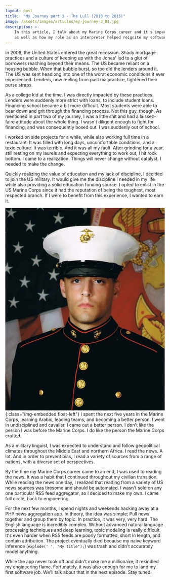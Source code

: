 ```yaml
---
layout: post
title:  "My Journey part 3 - The Lull (2010 to 2015)"
image: /assets/images/articles/my-journey-3_01.jpg
description: >-
    In this article, I talk about my Marine Corps career and it's impact on my life,
    as well as how my role as an interpreter helped reignite my software career.
---
```


In 2008, the United States entered the great recession. Shady mortgage practices
and a culture of keeping up with the Jones' led to a glut of borrowers reaching
beyond their means. The US became reliant on a housing bubble. When that bubble
burst, so too did the lenders around it. The US was sent headlong into one of
the worst economic conditions it ever experienced. Lenders, now reeling from past
malpractice, tightened their purse straps.

As a college kid at the time, I was directly impacted by these practices. Lenders
were suddenly more strict with loans, to include student loans. Financing school
became a bit more difficult. Most students were able to bear down and grit through
the financing process. Not this guy, though. As mentioned in part two of my journey,
I was a little shit and had a laissez-faire attitude about the whole thing. I wasn't
diligent enough to fight for financing, and was consequently boxed out. I was
suddenly out of school.

I worked on side projects for a while, while also working full time in a restaurant.
It was filled with long days, uncomfortable conditions, and a toxic culture. It
was terrible. And it was all my fault. After grinding for a year, still resting on
my laurels and expecting everything to work out, I hit rock bottom. I came to a
realization. Things will never change without catalyst. I needed to make the change.

Quickly realizing the value of education and my lack of discipline, I decided to
join the US military. It would give me the discipline I needed in my life while
also providing a solid education funding source. I opted to enlist in the US
Marine Corps since it had the reputation of being the toughest, most respected
branch. If I were to benefit from this experience, I wanted to earn it.

![Headshot of Keith Richards in Marine Corps dress uniform](/assets/images/articles/my-journey-3_01.jpg){:class="img-embedded float-left"}
I spent the next five years in the Marine Corps, learning Arabic, leading teams,
and becoming a better person. I went in undisciplined and cavalier. I came out
a better person. I don't like the person I was before the Marine Corps. I do like
the person the Marine Corps crafted.

As a military linguist, I was expected to understand and follow geopolitical
climates throughout the Middle East and northern Africa. I read the news. A lot.
And in order to prevent bias, I read a variety of sources from a range of nations,
with a diverse set of perspectives.

By the time my Marine Corps career came to an end, I was used to reading the news.
It was a habit that I continued throughout my civilian transition. While reading
the news one day, I realized that reading from a variety of US news sources was
tiresome and should be automated. I wasn't sold on any one particular RSS feed
aggregator, so I decided to make my own. I came full circle, back to engineering.

For the next few months, I spend nights and weekends hacking away at a PHP news
aggregation app. In theory, the idea was simple; Pull news together and group
them by topic. In practice, it was very, very hard. The English language is
incredibly complex. Without advanced natural language processing techniques
and deep learning, topic modeling is really difficult. It's even harder when
RSS feeds are poorly formatted, short in length, and contain attribution. The
project eventually died because my naive keyword inference (`explode(' ', "My title");`)
was trash and didn't accurately model anything.

While the app never took off and didn't make me a millionaire, it rekindled my
engineering flame. Fortunately, it was also enough for me to land my first
software job. We'll talk about that in the next episode. Stay tuned!